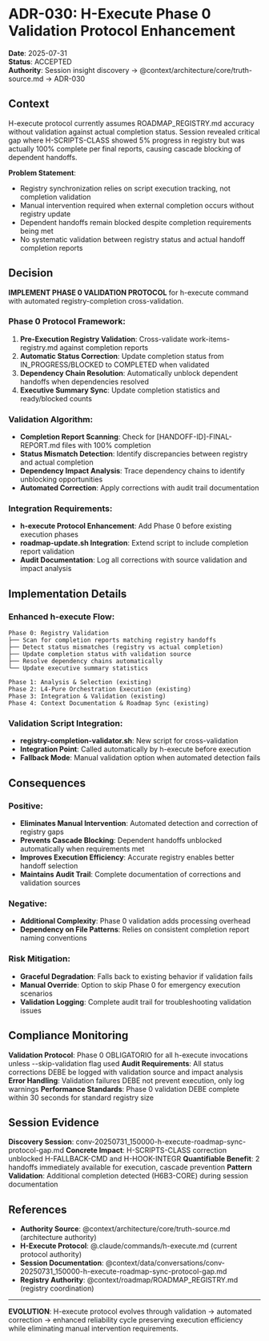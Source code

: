# ADR-030: H-Execute Phase 0 Validation Protocol Enhancement

**Date**: 2025-07-31  
**Status**: ACCEPTED  
**Authority**: Session insight discovery → @context/architecture/core/truth-source.md → ADR-030

## Context

H-execute protocol currently assumes ROADMAP_REGISTRY.md accuracy without validation against actual completion status. Session revealed critical gap where H-SCRIPTS-CLASS showed 5% progress in registry but was actually 100% complete per final reports, causing cascade blocking of dependent handoffs.

**Problem Statement**:
- Registry synchronization relies on script execution tracking, not completion validation
- Manual intervention required when external completion occurs without registry update
- Dependent handoffs remain blocked despite completion requirements being met
- No systematic validation between registry status and actual handoff completion reports

## Decision

**IMPLEMENT PHASE 0 VALIDATION PROTOCOL** for h-execute command with automated registry-completion cross-validation.

### Phase 0 Protocol Framework:
1. **Pre-Execution Registry Validation**: Cross-validate work-items-registry.md against completion reports
2. **Automatic Status Correction**: Update completion status from IN_PROGRESS/BLOCKED to COMPLETED when validated
3. **Dependency Chain Resolution**: Automatically unblock dependent handoffs when dependencies resolved
4. **Executive Summary Sync**: Update completion statistics and ready/blocked counts

### Validation Algorithm:
- **Completion Report Scanning**: Check for [HANDOFF-ID]-FINAL-REPORT.md files with 100% completion
- **Status Mismatch Detection**: Identify discrepancies between registry and actual completion
- **Dependency Impact Analysis**: Trace dependency chains to identify unblocking opportunities
- **Automated Correction**: Apply corrections with audit trail documentation

### Integration Requirements:
- **h-execute Protocol Enhancement**: Add Phase 0 before existing execution phases
- **roadmap-update.sh Integration**: Extend script to include completion report validation
- **Audit Documentation**: Log all corrections with source validation and impact analysis

## Implementation Details

### Enhanced h-execute Flow:
```
Phase 0: Registry Validation
├── Scan for completion reports matching registry handoffs
├── Detect status mismatches (registry vs actual completion)
├── Update completion status with validation source
├── Resolve dependency chains automatically
└── Update executive summary statistics

Phase 1: Analysis & Selection (existing)
Phase 2: L4-Pure Orchestration Execution (existing) 
Phase 3: Integration & Validation (existing)
Phase 4: Context Documentation & Roadmap Sync (existing)
```

### Validation Script Integration:
- **registry-completion-validator.sh**: New script for cross-validation
- **Integration Point**: Called automatically by h-execute before execution
- **Fallback Mode**: Manual validation option when automated detection fails

## Consequences

### Positive:
- **Eliminates Manual Intervention**: Automated detection and correction of registry gaps
- **Prevents Cascade Blocking**: Dependent handoffs unblocked automatically when requirements met
- **Improves Execution Efficiency**: Accurate registry enables better handoff selection
- **Maintains Audit Trail**: Complete documentation of corrections and validation sources

### Negative:
- **Additional Complexity**: Phase 0 validation adds processing overhead
- **Dependency on File Patterns**: Relies on consistent completion report naming conventions

### Risk Mitigation:
- **Graceful Degradation**: Falls back to existing behavior if validation fails
- **Manual Override**: Option to skip Phase 0 for emergency execution scenarios
- **Validation Logging**: Complete audit trail for troubleshooting validation issues

## Compliance Monitoring

**Validation Protocol**: Phase 0 OBLIGATORIO for all h-execute invocations unless --skip-validation flag used
**Audit Requirements**: All status corrections DEBE be logged with validation source and impact analysis
**Error Handling**: Validation failures DEBE not prevent execution, only log warnings
**Performance Standards**: Phase 0 validation DEBE complete within 30 seconds for standard registry size

## Session Evidence

**Discovery Session**: conv-20250731_150000-h-execute-roadmap-sync-protocol-gap.md
**Concrete Impact**: H-SCRIPTS-CLASS correction unblocked H-FALLBACK-CMD and H-HOOK-INTEGR
**Quantifiable Benefit**: 2 handoffs immediately available for execution, cascade prevention
**Pattern Validation**: Additional completion detected (H6B3-CORE) during session documentation

## References

- **Authority Source**: @context/architecture/core/truth-source.md (architecture authority)
- **H-Execute Protocol**: @.claude/commands/h-execute.md (current protocol authority)
- **Session Documentation**: @context/data/conversations/conv-20250731_150000-h-execute-roadmap-sync-protocol-gap.md
- **Registry Authority**: @context/roadmap/ROADMAP_REGISTRY.md (registry coordination)

---

**EVOLUTION**: H-execute protocol evolves through validation → automated correction → enhanced reliability cycle preserving execution efficiency while eliminating manual intervention requirements.
